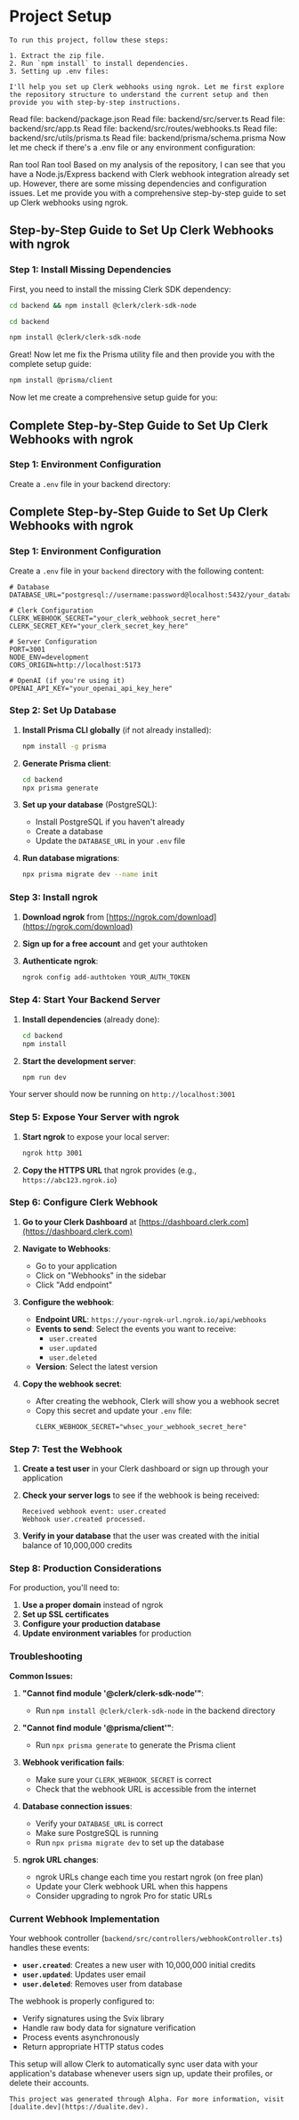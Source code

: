 # Project Setup
    
    To run this project, follow these steps:
    
    1. Extract the zip file.
    2. Run `npm install` to install dependencies.
    3. Setting up .env files:

    I'll help you set up Clerk webhooks using ngrok. Let me first explore the repository structure to understand the current setup and then provide you with step-by-step instructions.

Read file: backend/package.json
Read file: backend/src/server.ts
Read file: backend/src/app.ts
Read file: backend/src/routes/webhooks.ts
Read file: backend/src/utils/prisma.ts
Read file: backend/prisma/schema.prisma
Now let me check if there's a .env file or any environment configuration:

Ran tool
Ran tool
Based on my analysis of the repository, I can see that you have a Node.js/Express backend with Clerk webhook integration already set up. However, there are some missing dependencies and configuration issues. Let me provide you with a comprehensive step-by-step guide to set up Clerk webhooks using ngrok.

## Step-by-Step Guide to Set Up Clerk Webhooks with ngrok

### Step 1: Install Missing Dependencies

First, you need to install the missing Clerk SDK dependency:

```bash
cd backend && npm install @clerk/clerk-sdk-node
```
```bash
cd backend
```
```bash
npm install @clerk/clerk-sdk-node
```
Great! Now let me fix the Prisma utility file and then provide you with the complete setup guide:

```bash
npm install @prisma/client
```
Now let me create a comprehensive setup guide for you:

## Complete Step-by-Step Guide to Set Up Clerk Webhooks with ngrok

### Step 1: Environment Configuration

Create a `.env` file in your backend directory:

## Complete Step-by-Step Guide to Set Up Clerk Webhooks with ngrok

### Step 1: Environment Configuration

Create a `.env` file in your `backend` directory with the following content:

```env
# Database
DATABASE_URL="postgresql://username:password@localhost:5432/your_database_name"

# Clerk Configuration
CLERK_WEBHOOK_SECRET="your_clerk_webhook_secret_here"
CLERK_SECRET_KEY="your_clerk_secret_key_here"

# Server Configuration
PORT=3001
NODE_ENV=development
CORS_ORIGIN=http://localhost:5173

# OpenAI (if you're using it)
OPENAI_API_KEY="your_openai_api_key_here"
```

### Step 2: Set Up Database

1. **Install Prisma CLI globally** (if not already installed):
   ```bash
   npm install -g prisma
   ```

2. **Generate Prisma client**:
   ```bash
   cd backend
   npx prisma generate
   ```

3. **Set up your database** (PostgreSQL):
   - Install PostgreSQL if you haven't already
   - Create a database
   - Update the `DATABASE_URL` in your `.env` file

4. **Run database migrations**:
   ```bash
   npx prisma migrate dev --name init
   ```

### Step 3: Install ngrok

1. **Download ngrok** from [https://ngrok.com/download](https://ngrok.com/download)

2. **Sign up for a free account** and get your authtoken

3. **Authenticate ngrok**:
   ```bash
   ngrok config add-authtoken YOUR_AUTH_TOKEN
   ```

### Step 4: Start Your Backend Server

1. **Install dependencies** (already done):
   ```bash
   cd backend
   npm install
   ```

2. **Start the development server**:
   ```bash
   npm run dev
   ```

Your server should now be running on `http://localhost:3001`

### Step 5: Expose Your Server with ngrok

1. **Start ngrok** to expose your local server:
   ```bash
   ngrok http 3001
   ```

2. **Copy the HTTPS URL** that ngrok provides (e.g., `https://abc123.ngrok.io`)

### Step 6: Configure Clerk Webhook

1. **Go to your Clerk Dashboard** at [https://dashboard.clerk.com](https://dashboard.clerk.com)

2. **Navigate to Webhooks**:
   - Go to your application
   - Click on "Webhooks" in the sidebar
   - Click "Add endpoint"

3. **Configure the webhook**:
   - **Endpoint URL**: `https://your-ngrok-url.ngrok.io/api/webhooks`
   - **Events to send**: Select the events you want to receive:
     - `user.created`
     - `user.updated` 
     - `user.deleted`
   - **Version**: Select the latest version

4. **Copy the webhook secret**:
   - After creating the webhook, Clerk will show you a webhook secret
   - Copy this secret and update your `.env` file:
     ```env
     CLERK_WEBHOOK_SECRET="whsec_your_webhook_secret_here"
     ```

### Step 7: Test the Webhook

1. **Create a test user** in your Clerk dashboard or sign up through your application

2. **Check your server logs** to see if the webhook is being received:
   ```
   Received webhook event: user.created
   Webhook user.created processed.
   ```

3. **Verify in your database** that the user was created with the initial balance of 10,000,000 credits

### Step 8: Production Considerations

For production, you'll need to:

1. **Use a proper domain** instead of ngrok
2. **Set up SSL certificates**
3. **Configure your production database**
4. **Update environment variables** for production

### Troubleshooting

**Common Issues:**

1. **"Cannot find module '@clerk/clerk-sdk-node'"**:
   - Run `npm install @clerk/clerk-sdk-node` in the backend directory

2. **"Cannot find module '@prisma/client'"**:
   - Run `npx prisma generate` to generate the Prisma client

3. **Webhook verification fails**:
   - Make sure your `CLERK_WEBHOOK_SECRET` is correct
   - Check that the webhook URL is accessible from the internet

4. **Database connection issues**:
   - Verify your `DATABASE_URL` is correct
   - Make sure PostgreSQL is running
   - Run `npx prisma migrate dev` to set up the database

5. **ngrok URL changes**:
   - ngrok URLs change each time you restart ngrok (on free plan)
   - Update your Clerk webhook URL when this happens
   - Consider upgrading to ngrok Pro for static URLs

### Current Webhook Implementation

Your webhook controller (`backend/src/controllers/webhookController.ts`) handles these events:

- **`user.created`**: Creates a new user with 10,000,000 initial credits
- **`user.updated`**: Updates user email
- **`user.deleted`**: Removes user from database

The webhook is properly configured to:
- Verify signatures using the Svix library
- Handle raw body data for signature verification
- Process events asynchronously
- Return appropriate HTTP status codes

This setup will allow Clerk to automatically sync user data with your application's database whenever users sign up, update their profiles, or delete their accounts.

    
    This project was generated through Alpha. For more information, visit [dualite.dev](https://dualite.dev).